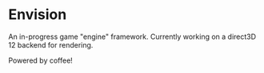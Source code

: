 # Envision

An in-progress game "engine" framework. Currently working on a direct3D 12 backend for rendering. 

Powered by coffee!
